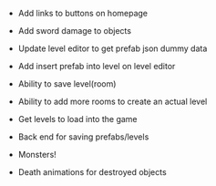 - Add links to buttons on homepage
- Add sword damage to objects
- Update level editor to get prefab json dummy data
- Add insert prefab into level on level editor
- Ability to save level(room)
- Ability to add more rooms to create an actual level
- Get levels to load into the game
- Back end for saving prefabs/levels

- Monsters!
- Death animations for destroyed objects
